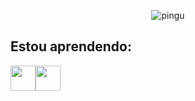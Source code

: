 <p align="center">
  <img src="https://media0.giphy.com/media/v1.Y2lkPTc5MGI3NjExcTQzc216OWRvdzQwc2p2MzQ5Nm9odXU3c2c2b3B1ZDVjYWcxdXZpbSZlcD12MV9pbnRlcm5hbF9naWZfYnlfaWQmY3Q9Zw/C5yMv2qcWLk3z1HEwj/giphy.gif" alt="pingu" />
</p>
<h2>Estou aprendendo:</h2>
<img loading="lazy" src="https://cdn.jsdelivr.net/gh/devicons/devicon@latest/icons/linux/linux-original.svg" width="40" height="40" /><img loading="lazy" src="https://cdn.jsdelivr.net/gh/devicons/devicon@latest/icons/python/python-original.svg" width="40" height="40" />
          

